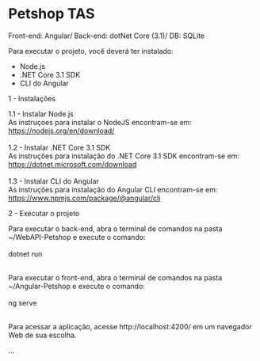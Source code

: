 # Petshop TAS
Front-end: Angular/ Back-end: dotNet Core (3.1)/ DB: SQLite

Para executar o projeto, você deverá ter instalado:
 - Node.js
 - .NET Core 3.1 SDK
 - CLI do Angular
 
1 - Instalações 
 
1.1 - Instalar Node.js 
<br>
    As instruçoes para instalar o NodeJS encontram-se em:
    <br>
    https://nodejs.org/en/download/
<br> <br>
1.2 - Instalar .NET Core 3.1 SDK
<br>
    As instruções para instalação do .NET Core 3.1 SDK encontram-se em:
    <br>
    https://dotnet.microsoft.com/download
<br>    
1.3 - Instalar CLI do Angular
<br>
    As instruções para instalação do Angular CLI encontram-se em:
    <br>
    https://www.npmjs.com/package/@angular/cli
<br>


2 - Executar o projeto

Para executar o back-end, abra o terminal de comandos na pasta ~/WebAPI-Petshop e execute o comando:
<br><br>
dotnet run
<br><br>

Para executar o front-end, abra o terminal de comandos na pasta ~/Angular-Petshop e execute o comando:
<br><br>
ng serve
<br><br>

Para acessar a aplicação, acesse http://localhost:4200/ em um navegador Web de sua escolha.

<a class="r_e_f" id="r_e_f">...</a>
    
    
    
    
